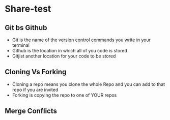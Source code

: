 # Share-test

## Git bs Github

- Git is the name of the version control commands you write in your terminal
- Github is the location in which all of you code is stored
- Gitjist another location for your code to be stored

## Cloning Vs Forking

- Cloning a repo means you clone the whole Repo and you can add to that repo if you are invited
- Forking is copying the repo to one of YOUR repos

## Merge Conflicts
